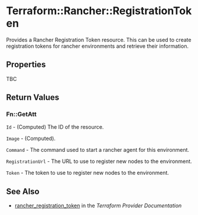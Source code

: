 # Terraform::Rancher::RegistrationToken

Provides a Rancher Registration Token resource. This can be used to create registration tokens for rancher environments and retrieve their information.

## Properties

TBC

## Return Values

### Fn::GetAtt

`Id` - (Computed) The ID of the resource.

`Image` - (Computed).

`Command` - The command used to start a rancher agent for this environment.

`RegistrationUrl` - The URL to use to register new nodes to the environment.

`Token` - The token to use to register new nodes to the environment.

## See Also

* [rancher_registration_token](https://www.terraform.io/docs/providers/rancher/r/registration_token.html) in the _Terraform Provider Documentation_